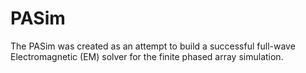 # PASim

The PASim was created as an attempt to build a successful full-wave Electromagnetic (EM) solver for the finite phased array simulation.

